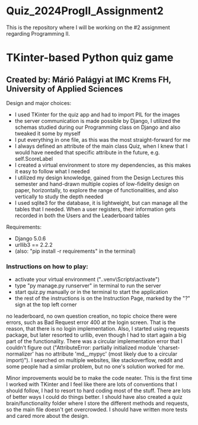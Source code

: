 # Quiz_2024ProgII_Assignment2
This is the repository where I will be working on the #2 assignment regarding Programming II.

# TKinter-based Python quiz game
## Created by: Márió Palágyi at IMC Krems FH, University of Applied Sciences

Design and major choices:
- I used TKinter for the quiz app and had to import PIL for the images
- the server communication is made possible by Django, I utilized the schemas studied during our Programming class on Django and also tweaked it some by myself
- I put everything in one file, as this was the most straight-forward for me
- I always defined an attribute of the main class Quiz, when I knew that I would have needed that specific attribute in the future, e.g. self.ScoreLabel
- I created a virtual environment to store my dependencies, as this makes it easy to follow what I needed
- I utilized my design knowledge, gained from the Design Lectures this semester and hand-drawn multiple copies of low-fidelity design on paper, horizontally, to explore the range of functionalities, and also vertically to study the depth needed
- I used sqlite3 for the database, it is lightweight, but can manage all the tables that I needed. When a user registers, their information gets recorded in both the Users and the Leaderboard tables 

Requirements:
- Django 5.0.6
- urllib3 == 2.2.2
- (also: "pip install -r requirements" in the terminal)

### Instructions on how to play:
- activate your virtual environment (".\.venv\Scripts\activate")
-  type "py manage.py runserver" in terminal to run the server
- start quiz.py manually or in the terminal to start the application
- the rest of the instructions is on the Instruction Page, marked by the "?" sign at the top left corner

no leaderboard, no own question creation, no topic choice
there were errors, such as Bad Request error 400 at the login screen. That is the reason, that there is no 
login implementation.
Also, I started using requests package, but later resorted to urllib, even though I had to start again a big part of the
functionality. There was a circular implementation error that I couldn't figure out ("AttributeError: partially initialized module 'charset-normalizer' has no attribute 'md__mypyc' (most likely due to a circular import)"). I searched on multiple
websites, like stackoverflow, reddit and some people had a similar problem, but no one's solution worked for me.

Minor improvements would be to make the code neater. This is the first time I worked with TKinter and I feel
like there are lots of conventions that I should follow, I had to resort to hard coding most of the stuff.
There are lots of better ways I could do things better. I should have also created a quiz brain/functionality folder where 
I store the different methods and requests, so the main file doesn't get overcrowded.
I should have written more tests and cared more about the design.

